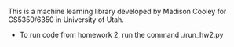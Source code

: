 

This is a machine learning library developed by Madison Cooley for CS5350/6350 in University of Utah.


- To run code from homework 2, run the command ./run_hw2.py 
